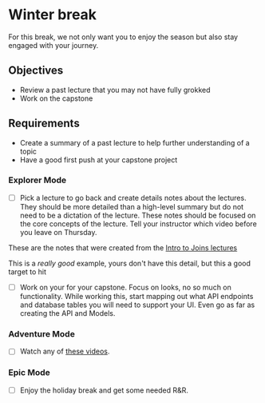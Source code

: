# Winter break

For this break, we not only want you to enjoy the season but also stay engaged with your journey.

## Objectives

- Review a past lecture that you may not have fully grokked
- Work on the capstone

## Requirements

- Create a summary of a past lecture to help further understanding of a topic
- Have a good first push at your capstone project

### Explorer Mode

- [ ] Pick a lecture to go back and create details notes about the lectures. They should be more detailed than a high-level summary but do not need to be a dictation of the lecture. These notes should be focused on the core concepts of the lecture. Tell your instructor which video before you leave on Thursday.

These are the notes that were created from the [Intro to Joins lectures](https://github.com/suncoast-devs/handbook/blob/master/curriculum/back-end/full-stack-i/lecture/sql/intro-to-joins.md)

This is a _really good_ example, yours don't have this detail, but this a good target to hit

- [ ] Work on your for your capstone. Focus on looks, no so much on functionality. While working this, start mapping out what API endpoints and database tables you will need to support your UI. Even go as far as creating the API and Models.

### Adventure Mode

- [ ] Watch any of [these videos](https://suncoast.io/handbook/resources/videos).

### Epic Mode

- [ ] Enjoy the holiday break and get some needed R&R.
